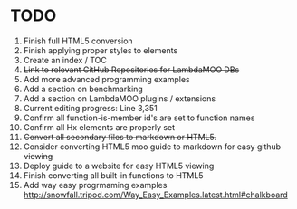 # TODO

1. Finish full HTML5 conversion
2. Finish applying proper styles to elements
3. Create an index / TOC
4. ~~Link to relevant GitHub Repositories for LambdaMOO DBs~~
5. Add more advanced programming examples
6. Add a section on benchmarking
7. Add a section on LambdaMOO plugins / extensions
8. Current editing progress: Line 3,351
9. Confirm all function-is-member id's are set to function names
10. Confirm all Hx elements are properly set
11. ~~Convert all secondary files to markdown or HTML5.~~
12. ~~Consider converting HTML5 moo guide to markdown for easy github viewing~~
13. Deploy guide to a website for easy HTML5 viewing
14. ~~Finish converting all built-in functions to HTML5~~
15. Add way easy progrmaming examples http://snowfall.tripod.com/Way_Easy_Examples.latest.html#chalkboard
